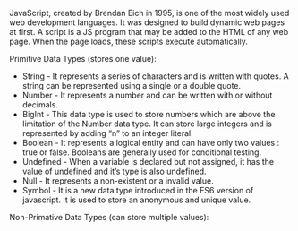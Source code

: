JavaScript, created by Brendan Eich in 1995, is one of the most widely used web development languages. It was designed to build dynamic web pages at first. A script is a JS program that may be added to the HTML of any web page. When the page loads, these scripts execute automatically.

Primitive Data Types (stores one value):
+ String - It represents a series of characters and is written with quotes. A string can be represented using a single or a double quote.
+ Number - It represents a number and can be written with or without decimals.
+ BigInt - This data type is used to store numbers which are above the limitation of the Number data type. It can store large integers and is represented by adding “n” to an integer literal.
+ Boolean - It represents a logical entity and can have only two values : true or false. Booleans are generally used for conditional testing.
+ Undefined - When a variable is declared but not assigned, it has the value of undefined and it’s type is also undefined.
+ Null - It represents a non-existent or a invalid value.
+ Symbol - It is a new data type introduced in the ES6 version of javascript. It is used to store an anonymous and unique value.

Non-Primative Data Types (can store multiple values):
